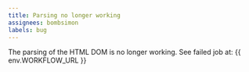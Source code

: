 ```yaml
---
title: Parsing no longer working
assignees: bombsimon
labels: bug
---
```


The parsing of the HTML DOM is no longer working. See failed job at:
{{ env.WORKFLOW_URL }}
